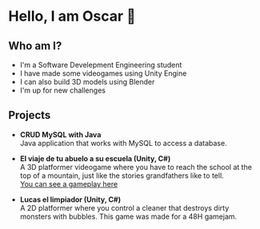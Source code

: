 # Hello, I am Oscar 👋

<!--
**Oscar-F-Herrera/Oscar-F-Herrera** is a ✨ _special_ ✨ repository because its `README.md` (this file) appears on your GitHub profile.

Here are some ideas to get you started:

- 🔭 I’m currently working on ...
- 🌱 I’m currently learning ...
- 👯 I’m looking to collaborate on ...
- 🤔 I’m looking for help with ...
- 💬 Ask me about ...
- 📫 How to reach me: ...
- 😄 Pronouns: ...
- ⚡ Fun fact: ...
-->

## Who am I?
- I'm a Software Develepment Engineering student
- I have made some videogames using Unity Engine
- I can also build 3D models using Blender
- I'm up for new challenges

## Projects

- **CRUD MySQL with Java**  
  Java application that works with MySQL to access a database.  
  

- **El viaje de tu abuelo a su escuela (Unity, C#)**  
  A 3D platformer videogame where you have to reach the school at the top of a mountain, just like the stories grandfathers like to tell.  
  [You can see a gameplay here](https://www.youtube.com/watch?v=s4ORkRE4fxY)

- **Lucas el limpiador (Unity, C#)**  
  A 2D platformer where you control a cleaner that destroys dirty monsters with bubbles. This game was made for a 48H gamejam.  
  
